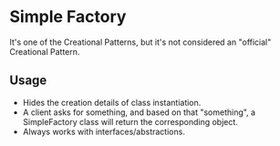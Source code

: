 # Simple Factory

It's one of the Creational Patterns, but it's not considered an "official" Creational Pattern.

## Usage

- Hides the creation details of class instantiation.
- A client asks for something, and based on that "something", a SimpleFactory class will return the corresponding object.
- Always works with interfaces/abstractions.
